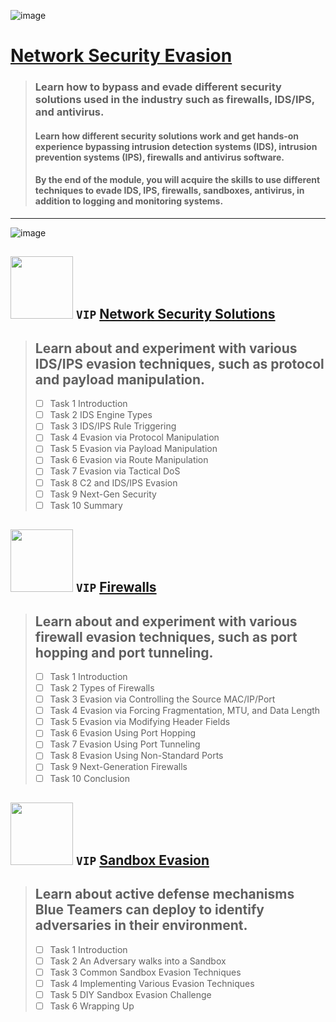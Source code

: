 ![image](https://user-images.githubusercontent.com/51442719/174120043-525bf1b8-989a-4784-8da7-7bdb4acb846e.png)
# [Network Security Evasion](https://tryhackme.com/module/network-security-evasion)
> ### Learn how to bypass and evade different security solutions used in the industry such as firewalls, IDS/IPS, and antivirus. <br>
> #### Learn how different security solutions work and get hands-on experience bypassing intrusion detection systems (IDS), intrusion prevention systems (IPS), firewalls and antivirus software. <br>
> #### By the end of the module, you will acquire the skills to use different techniques to evade IDS, IPS, firewalls, sandboxes, antivirus, in addition to logging and monitoring systems.

---

![image](https://user-images.githubusercontent.com/51442719/174120230-f75a321e-d0ab-4d7a-8282-b295de5a7c90.png)

## <img width="100" src="https://user-images.githubusercontent.com/51442719/174120784-1d7207fa-3465-44be-b816-efbe6db45e12.png"> `VIP` [Network Security Solutions](https://tryhackme.com/jr/redteamnetsec)
> ## Learn about and experiment with various IDS/IPS evasion techniques, such as protocol and payload manipulation.
  > - [ ] Task 1  Introduction <br>
  > - [ ] Task 2  IDS Engine Types <br>
  > - [ ] Task 3  IDS/IPS Rule Triggering <br>
  > - [ ] Task 4  Evasion via Protocol Manipulation <br>
  > - [ ] Task 5  Evasion via Payload Manipulation <br>
  > - [ ] Task 6  Evasion via Route Manipulation <br>
  > - [ ] Task 7  Evasion via Tactical DoS <br>
  > - [ ] Task 8  C2 and IDS/IPS Evasion <br>
  > - [ ] Task 9  Next-Gen Security <br>
  > - [ ] Task 10  Summary <br>

## <img width="100" src="https://user-images.githubusercontent.com/51442719/174120395-589e8b4d-ea38-4110-a59e-86465ff50dd0.png"> `VIP` [Firewalls](https://tryhackme.com/jr/redteamfirewalls)
> ## Learn about and experiment with various firewall evasion techniques, such as port hopping and port tunneling.
  > - [ ] Task 1  Introduction <br>
  > - [ ] Task 2  Types of Firewalls <br>
  > - [ ] Task 3  Evasion via Controlling the Source MAC/IP/Port <br>
  > - [ ] Task 4  Evasion via Forcing Fragmentation, MTU, and Data Length <br>
  > - [ ] Task 5  Evasion via Modifying Header Fields <br>
  > - [ ] Task 6  Evasion Using Port Hopping <br>
  > - [ ] Task 7  Evasion Using Port Tunneling <br>
  > - [ ] Task 8  Evasion Using Non-Standard Ports <br>
  > - [ ] Task 9  Next-Generation Firewalls <br>
  > - [ ] Task 10  Conclusion <br>

## <img width="100" src="https://user-images.githubusercontent.com/51442719/174120949-f02e0d12-5d75-4e4d-8c3c-86e54312ed28.png"> `VIP` [Sandbox Evasion](https://tryhackme.com/jr/sandboxevasion)
> ## Learn about active defense mechanisms Blue Teamers can deploy to identify adversaries in their environment.
  > - [ ] Task 1  Introduction <br>
  > - [ ] Task 2  An Adversary walks into a Sandbox <br>
  > - [ ] Task 3  Common Sandbox Evasion Techniques <br>
  > - [ ] Task 4  Implementing Various Evasion Techniques <br>
  > - [ ] Task 5  DIY Sandbox Evasion Challenge <br>
  > - [ ] Task 6  Wrapping Up <br>
